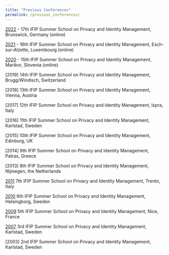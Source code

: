 ```yaml
---
title: "Previous Conferences"
permalink: /previous_conferences/
---
```


[2022](/archive/2022) - 17th IFIP Summer School on Privacy and Identity Management, Brunswick, Germany (online)

[2021](https://ifip-summerschool2021.uni.lu/) - 16th IFIP Summer School on Privacy and Identity Management, Esch-sur-Alzette, Luxembourg (online)

[2020](https://2020summerschoolifip.crocs.fi.muni.cz/) - 15th IFIP Summer School on Privacy and Identity Management, Maribor, Slovenia (online)

[2019] 14th IFIP Summer School on Privacy and Identity Management, Brugg/Windisch, Switzerland

[2018] 13th IFIP Summer School on Privacy and Identity Management, Vienna, Austria

[2017] 12th IFIP Summer School on Privacy and Identity Management, Ispra, Italy

[2016] 11th IFIP Summer School on Privacy and Identity Management, Karlstad, Sweden

[2015] 10th IFIP Summer School on Privacy and Identity Management, Edinburg, UK

[2014] 9th IFIP Summer School on Privacy and Identity Management, Patras, Greece

[2013] 8th IFIP Summer School on Privacy and Identity Management, Nijmegen, the Netherlands

[2011](http://disi.unitn.it/security/ifip-summerschool2011/index.html) 7th IFIP Summer School on Privacy and Identity Management, Trento, Italy

[2010](https://www.cs.kau.se/IFIP-summerschool/) 6th IFIP Summer School on Privacy and Identity Management, Helsingborg, Sweden

[2009](https://www.cs.kau.se/IFIP-summerschool/summerschool2009/index.html) 5th IFIP Summer School on Privacy and Identity Management, Nice, France

[2007](https://www.cs.kau.se/IFIP-summerschool/summerschool2009/IFIP2007POST/) 3rd IFIP Summer School on Privacy and Identity Management, Karlstad, Sweden

[2003] 2nd IFIP Summer School on Privacy and Identity Management, Karlstad, Sweden

